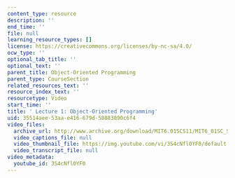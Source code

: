 ```yaml
---
content_type: resource
description: ''
end_time: ''
file: null
learning_resource_types: []
license: https://creativecommons.org/licenses/by-nc-sa/4.0/
ocw_type: ''
optional_tab_title: ''
optional_text: ''
parent_title: Object-Oriented Programming
parent_type: CourseSection
related_resources_text: ''
resource_index_text: ''
resourcetype: Video
start_time: ''
title: ' Lecture 1: Object-Oriented Programming'
uid: 35514aee-53aa-e416-679d-58083890c6f4
video_files:
  archive_url: http://www.archive.org/download/MIT6.01SCS11/MIT6_01SC_S11_lec01_300k.mp4
  video_captions_file: null
  video_thumbnail_file: https://img.youtube.com/vi/3S4cNfl0YF0/default.jpg
  video_transcript_file: null
video_metadata:
  youtube_id: 3S4cNfl0YF0
---
```

